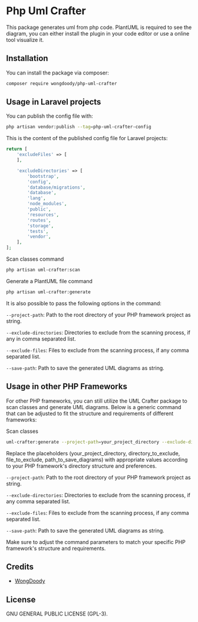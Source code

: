 # Php Uml Crafter

This package generates uml from php code.
PlantUML is required to see the diagram, you can either install the plugin in your code editor or use a online tool visualize it.

## Installation

You can install the package via composer:

```bash
composer require wongdoody/php-uml-crafter
```

## Usage in Laravel projects

You can publish the config file with:

```bash
php artisan vendor:publish --tag=php-uml-crafter-config
```

This is the content of the published config file for Laravel projects:

```php
return [
    'excludeFiles' => [
    ],

    'excludeDirectories' => [
        'bootstrap',
        'config',
        'database/migrations',
        'database',
        'lang',
        'node_modules',
        'public',
        'resources',
        'routes',
        'storage',
        'tests',
        'vendor',
    ],
];
```

Scan classes command
```bash
php artisan uml-crafter:scan
```

Generate a PlantUML file command
```bash
php artisan uml-crafter:generate
```

It is also possible to pass the following options in the command:

`--project-path`: Path to the root directory of your PHP framework project as string.

`--exclude-directories`: Directories to exclude from the scanning process, if any in comma separated list.

`--exclude-files`: Files to exclude from the scanning process, if any comma separated list.

`--save-path`: Path to save the generated UML diagrams as string.

## Usage in other PHP Frameworks

For other PHP frameworks, you can still utilize the UML Crafter package to scan classes and generate UML diagrams. Below is a generic command that can be adjusted to fit the structure and requirements of different frameworks:

Scan classes
```bash
uml-crafter:generate --project-path=your_project_directory --exclude-directories=directories_to_exclude --exclude-files=files_to_exclude --save-path=path_to_save_scanned_data
```

Replace the placeholders (your_project_directory, directory_to_exclude, file_to_exclude, path_to_save_diagrams) with appropriate values according to your PHP framework's directory structure and preferences.

`--project-path`: Path to the root directory of your PHP framework project as string.

`--exclude-directories`: Directories to exclude from the scanning process, if any comma separated list.

`--exclude-files`: Files to exclude from the scanning process, if any comma separated list.

`--save-path`: Path to save the generated UML diagrams as string.

Make sure to adjust the command parameters to match your specific PHP framework's structure and requirements.

## Credits

- [WongDoody](https://www.wongdoody.com/)

## License

GNU GENERAL PUBLIC LICENSE (GPL-3).
